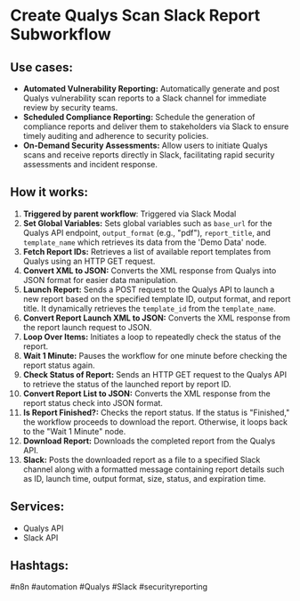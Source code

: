 # Create Qualys Scan Slack Report Subworkflow

## Use cases:

- **Automated Vulnerability Reporting:** Automatically generate and post Qualys vulnerability scan reports to a Slack channel for immediate review by security teams.
- **Scheduled Compliance Reporting:** Schedule the generation of compliance reports and deliver them to stakeholders via Slack to ensure timely auditing and adherence to security policies.
- **On-Demand Security Assessments:** Allow users to initiate Qualys scans and receive reports directly in Slack, facilitating rapid security assessments and incident response.

## How it works:

1.  **Triggered by parent workflow**: Triggered via Slack Modal
2.  **Set Global Variables:** Sets global variables such as `base_url` for the Qualys API endpoint, `output_format` (e.g., "pdf"), `report_title`, and `template_name` which retrieves its data from the 'Demo Data' node.
3.  **Fetch Report IDs:** Retrieves a list of available report templates from Qualys using an HTTP GET request.
4.  **Convert XML to JSON:** Converts the XML response from Qualys into JSON format for easier data manipulation.
5.  **Launch Report:** Sends a POST request to the Qualys API to launch a new report based on the specified template ID, output format, and report title.  It dynamically retrieves the `template_id` from the `template_name`.
6.  **Convert Report Launch XML to JSON:** Converts the XML response from the report launch request to JSON.
7.  **Loop Over Items:** Initiates a loop to repeatedly check the status of the report.
8.  **Wait 1 Minute:** Pauses the workflow for one minute before checking the report status again.
9.  **Check Status of Report:** Sends an HTTP GET request to the Qualys API to retrieve the status of the launched report by report ID.
10. **Convert Report List to JSON:** Converts the XML response from the report status check into JSON format.
11. **Is Report Finished?:** Checks the report status. If the status is "Finished," the workflow proceeds to download the report. Otherwise, it loops back to the "Wait 1 Minute" node.
12. **Download Report:** Downloads the completed report from the Qualys API.
13. **Slack:** Posts the downloaded report as a file to a specified Slack channel along with a formatted message containing report details such as ID, launch time, output format, size, status, and expiration time.

## Services:

-   Qualys API
-   Slack API

## Hashtags:

#n8n #automation #Qualys #Slack #securityreporting
